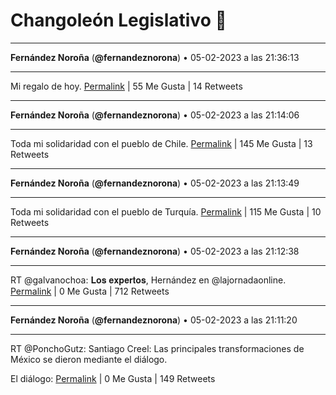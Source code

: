 # Changoleón Legislativo 🙈
*****
**Fernández Noroña** (**@fernandeznorona**) • 05-02-2023 a las 21:36:13
*****
Mi regalo de hoy.
[Permalink](https://twitter.com/fernandeznorona/status/1622469190186676229) | 55 Me Gusta | 14 Retweets
*****
**Fernández Noroña** (**@fernandeznorona**) • 05-02-2023 a las 21:14:06
*****
Toda mi solidaridad con el pueblo de Chile.
[Permalink](https://twitter.com/fernandeznorona/status/1622463625502855169) | 145 Me Gusta | 13 Retweets
*****
**Fernández Noroña** (**@fernandeznorona**) • 05-02-2023 a las 21:13:49
*****
Toda mi solidaridad con el pueblo de Turquía.
[Permalink](https://twitter.com/fernandeznorona/status/1622463551951499268) | 115 Me Gusta | 10 Retweets
*****
**Fernández Noroña** (**@fernandeznorona**) • 05-02-2023 a las 21:12:38
*****
RT @galvanochoa: 𝐋𝐨𝐬 𝐞𝐱𝐩𝐞𝐫𝐭𝐨𝐬, Hernández en @lajornadaonline.
[Permalink](https://twitter.com/fernandeznorona/status/1622463252952408066) | 0 Me Gusta | 712 Retweets
*****
**Fernández Noroña** (**@fernandeznorona**) • 05-02-2023 a las 21:11:20
*****
RT @PonchoGutz: Santiago Creel: Las principales transformaciones de México se dieron mediante el diálogo.


El diálogo:
[Permalink](https://twitter.com/fernandeznorona/status/1622462926736031747) | 0 Me Gusta | 149 Retweets